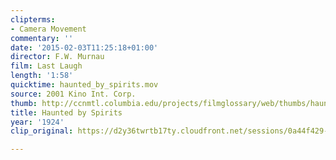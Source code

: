 ```yaml
---
clipterms:
- Camera Movement
commentary: ''
date: '2015-02-03T11:25:18+01:00'
director: F.W. Murnau
film: Last Laugh
length: '1:58'
quicktime: haunted_by_spirits.mov
source: 2001 Kino Int. Corp.
thumb: http://ccnmtl.columbia.edu/projects/filmglossary/web/thumbs/haunted_by_spirits.jpg
title: Haunted by Spirits
year: '1924'
clip_original: https://d2y36twrtb17ty.cloudfront.net/sessions/0a44f429-b10e-4303-abdf-a9b30173d14d/50929714-de5a-4645-a0d9-a9b30173d1aa-33cb3559-ddf6-4b37-a7bb-a9b30174bc04.mp4

---
```

